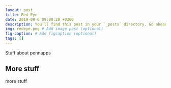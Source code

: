 ```yaml
---
layout: post
title: Red Eye
date: 2019-09-6 09:00:20 +0300
description: You’ll find this post in your `_posts` directory. Go ahead and edit it and re-build the site to see your changes. # Add post description (optional)
img: redeye.png # Add image post (optional)
fig-caption: # Add figcaption (optional)
tags: []
---
```

Stuff about pennapps

## More stuff
more stuff
